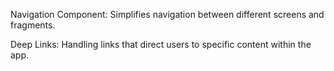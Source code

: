 Navigation Component: Simplifies navigation between different screens and fragments.

Deep Links: Handling links that direct users to specific content within the app.
